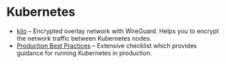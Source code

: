 # Kubernetes

* [kilo](https://github.com/squat/kilo) – Encrypted overlay network with WireGuard. Helps you to encrypt the network traffic between Kubernetes nodes.
* [Production Best Practices](https://learnk8s.io/production-best-practices) – Extensive checklist which provides guidance for running Kubernetes in production. 

